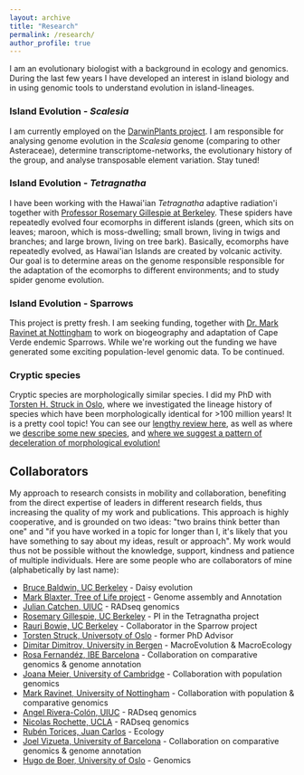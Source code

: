 ```yaml
---
layout: archive
title: "Research"
permalink: /research/
author_profile: true
---
```


I am an evolutionary biologist with a background in ecology and genomics. During the last few years I have developed an interest in island biology and in using genomic tools to understand evolution in island-lineages.

### Island Evolution - *Scalesia* ###
I am currently employed on the [DarwinPlants project](http://darwin-plants.com/). I am responsible for analysing genome evolution in the *Scalesia* genome (comparing to other Asteraceae), determine transcriptome-networks, the evolutionary history of the group, and analyse transposable element variation. Stay tuned!

### Island Evolution - *Tetragnatha* ### 
I have been working with the Hawai'ian *Tetragnatha* adaptive radiation'i together with [Professor Rosemary Gillespie at Berkeley](https://nature.berkeley.edu/evolab/). These spiders have repeatedly evolved four ecomorphs in different islands (green, which sits on leaves; maroon, which is moss-dwelling; small brown, living in twigs and branches; and large brown, living on tree bark). Basically, ecomorphs have repeatedly evolved, as Hawai'ian Islands are created by volcanic activity.
Our goal is to determine areas on the genome responsible responsible for the adaptation of the ecomorphs to different environments; and to study spider genome evolution.

### Island Evolution - Sparrows ###
This project is pretty fresh. I am seeking funding, together with [Dr. Mark Ravinet at Nottingham](https://www.nottingham.ac.uk/research/groups/cells-organisms-and-molecular-genetics/people/mark.ravinet) to work on biogeography and adaptation of Cape Verde endemic Sparrows. While we're working out the funding we have generated some exciting population-level genomic data. To be continued.

### Cryptic species ###
Cryptic species are morphologically similar species. I did my PhD with [Torsten H. Struck in Oslo](https://www.nhm.uio.no/english/about/organization/research-collections/people/torsths/), where we investigated the lineage history of species which have been morphologically identical for >100 million years! It is a pretty cool topic! You can see our [lengthy review here](https://www.sciencedirect.com/science/article/abs/pii/S0169534717302902), as well as where we [describe some new species](https://www.sciencedirect.com/science/article/pii/S1055790319303975), and [where we suggest a pattern of deceleration of morphological evolution!](https://onlinelibrary.wiley.com/doi/full/10.1111/evo.13884)


Collaborators
----
My approach to research consists in mobility and collaboration, benefiting from the direct expertise of leaders in different research fields, thus increasing the quality of my work and publications. This approach is highly cooperative, and is grounded on two ideas: "two brains think better than one" and "if you have worked in a topic for longer than I, it's likely that you have something to say about my ideas, result or approach". My work would thus not be possible without the knowledge, support, kindness and patience of multiple individuals.
Here are some people who are collaborators of mine (alphabetically by last name):
  * [Bruce Baldwin, UC Berkeley](https://ib.berkeley.edu/people/faculty/baldwinb) - Daisy evolution
  * [Mark Blaxter, Tree of Life project](https://www.sanger.ac.uk/person/blaxter-mark/) - Genome assembly and Annotation
  * [Julian Catchen, UIUC](http://catchenlab.life.illinois.edu/)  - RADseq genomics
  * [Rosemary Gillespie, UC Berkeley](https://nature.berkeley.edu/evolab/) - PI in the Tetragnatha project
  * [Rauri Bowie, UC Berkeley](https://bowie.berkeley.edu/people/rauri-bowie/) - Collaborator in the Sparrow project
  * [Torsten Struck, Universoty of Oslo](https://scholar.google.pt/citations?hl=en&user=NossYmoAAAAJ) - former PhD Advisor
  * [Dimitar Dimitrov, University in Bergen](https://www.uib.no/en/persons/Dimitar.Dimitrov) - MacroEvolution & MacroEcology
  * [Rosa Fernandéz, IBE Barcelona](https://rmfernandezgarcia0.wixsite.com/metazomics) - Collaboration on comparative genomics & genome annotation
  * [Joana Meier, University of Cambridge](https://joanameier.ch/) - Collaboration with population genomics
  * [Mark Ravinet, University of Nottingham](https://www.nottingham.ac.uk/research/groups/cells-organisms-and-molecular-genetics/people/mark.ravinet) - Collaboration with population & comparative genomics
  * [Angel Rivera-Colón, UIUC](http://catchenlab.life.illinois.edu/) - RADseq genomics
  * [Nicolas Rochette, UCLA](https://scholar.google.com/citations?user=DFqQtXgAAAAJ&hl=en) - RADseq genomics
  * [Rubén Torices, Juan Carlos](https://rubentorices.wordpress.com/) - Ecology
  * [Joel Vizueta, University of Barcelona](https://scholar.google.com/citations?user=CTBqqSsAAAAJ&hl=en) - Collaboration on comparative genomics & genome annotation
  * [Hugo de Boer, University of Oslo](https://www.nhm.uio.no/english/about/organization/research-collections/people/hugode/) - Genomics

